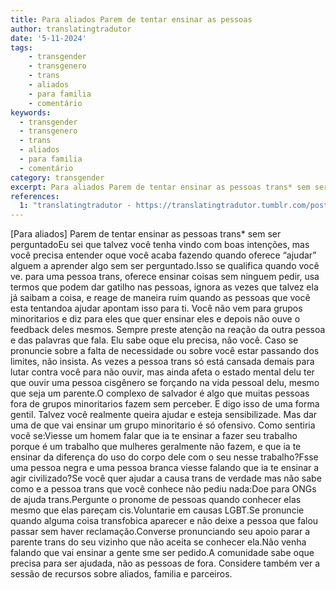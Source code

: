```yaml
---
title: Para aliados Parem de tentar ensinar as pessoas
author: translatingtradutor
date: '5-11-2024'
tags:
    - transgender
    - transgenero
    - trans
    - aliados
    - para familia
    - comentário
keywords:
  - transgender
  - transgenero
  - trans
  - aliados
  - para familia
  - comentário
category: transgender
excerpt: Para aliados Parem de tentar ensinar as pessoas trans* sem ser perguntadoEu sei que talvez você tenha vindo com boas intenções, mas você precisa ent...
references:
  1: "translatingtradutor - https://translatingtradutor.tumblr.com/post/766319219256311808/para-aliados-parem-de-tentar-ensinar-as-pessoas"
---
```


[Para aliados] Parem de tentar ensinar as pessoas trans* sem ser perguntadoEu sei que talvez você tenha vindo com boas intenções, mas você precisa entender oque você acaba fazendo quando oferece “ajudar” alguem a aprender algo sem ser perguntado.Isso se qualifica quando você ve. para uma pessoa trans, oferece ensinar coisas sem ninguem pedir, usa termos que podem dar gatilho nas pessoas, ignora as vezes que talvez ela já saibam a coisa, e reage de maneira ruim quando as pessoas que você esta tentandoa ajudar apontam isso para ti. Você não vem para grupos minoritarios e diz para eles que quer ensinar eles e depois não ouve o feedback deles mesmos. Sempre preste atenção na reação da outra pessoa e das palavras que fala. Elu sabe oque elu precisa, não você. Caso se pronuncie sobre a falta de necessidade ou sobre você estar passando dos limites, não insista. As vezes a pessoa trans só está cansada demais para lutar contra você para não ouvir, mas ainda afeta o estado mental delu ter que ouvir uma pessoa cisgênero se forçando na vida pessoal delu, mesmo que seja um parente.O complexo de salvador é algo que muitas pessoas fora de grupos minoritarios fazem sem perceber. E digo isso de uma forma gentil. Talvez você realmente queira ajudar e esteja sensibilizade. Mas dar uma de que vai ensinar um grupo minoritario é só ofensivo. Como sentiria você se:Viesse um homem falar que ia te ensinar a fazer seu trabalho porque é um trabalho que mulheres geralmente não fazem, e que ia te ensinar da diferença do uso do corpo dele com o seu nesse trabalho?Fsse uma pessoa negra e uma pessoa branca viesse falando que ia te ensinar a agir civilizado?Se você quer ajudar a causa trans de verdade mas não sabe como e a pessoa trans que você conhece não pediu nada:Doe para ONGs de ajuda trans.Pergunte o pronome de pessoas quando conhecer elas mesmo que elas pareçam cis.Voluntarie em causas LGBT.Se pronuncie quando alguma coisa transfobica aparecer e não deixe a pessoa que falou passar sem haver reclamação.Converse pronunciando seu apoio parar a parente trans do seu vizinho que não aceita se conhecer ela.Não venha falando que vai ensinar a gente sme ser pedido.A comunidade sabe oque precisa para ser ajudada, não as pessoas de fora. Considere também ver a sessão de recursos sobre aliados, familia e parceiros.